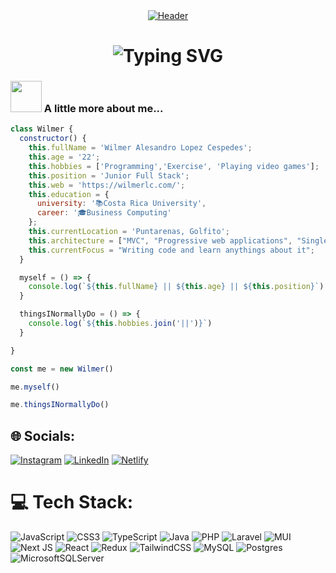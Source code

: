 <div align="center" style="border-radius:50%">
  <a href="https://wilmerlc.com/" target="_blank">
    <img src="https://res.cloudinary.com/wils09/image/upload/v1681429600/GitHub/readme_header_pnshmx.png" alt="Header" />
  </a>
</div>

<h1 align="center"> 
  <img src="https://readme-typing-svg.demolab.com?font=Fira+Code&size=30&duration=4000&pause=1000&color=2BBC8A&background=1FAEA800&center=true&vCenter=true&width=500&height=80&lines=Hello%2C+there!;This+is+Wilmer+L%C3%B3pez...;Junior+Full+Stack+Developer;Nice+to+meet+you!" alt="Typing SVG" />
</h1>

### <img src="https://media.giphy.com/media/VgCDAzcKvsR6OM0uWg/giphy.gif" width="50">  A little more about me...
```javascript
class Wilmer {
  constructor() {
    this.fullName = 'Wilmer Alesandro Lopez Cespedes';
    this.age = '22';
    this.hobbies = ['Programming','Exercise', 'Playing video games'];
    this.position = 'Junior Full Stack';
    this.web = 'https://wilmerlc.com/';
    this.education = {
      university: '📚Costa Rica University',
      career: '🎓Business Computing'
    };
    this.currentLocation = 'Puntarenas, Golfito';
    this.architecture = ["MVC", "Progressive web applications", "Single page applications"];
  	this.currentFocus = "Writing code and learn anythings about it";
  }

  myself = () => {
    console.log(`${this.fullName} || ${this.age} || ${this.position}`);
  }

  thingsINormallyDo = () => {
    console.log(`${this.hobbies.join('||')}`)
  }

}

const me = new Wilmer()

me.myself()

me.thingsINormallyDo()
```


## 🌐 Socials:
 [![Instagram](https://img.shields.io/badge/Instagram-%23E4405F.svg?logo=Instagram&logoColor=white)](https://instagram.com/i.am.wil20) [![LinkedIn](https://img.shields.io/badge/LinkedIn-%230077B5.svg?logo=linkedin&logoColor=white)](https://www.linkedin.com/in/wilmer-lopez-cespedes/) [![Netlify](https://img.shields.io/badge/Netlify-%23000000.svg?style=flat&logo=Netlify&logoColor=#00C7B7)](https://app.netlify.com/teams/wilmerl2000/overview)

# 💻 Tech Stack:
![JavaScript](https://img.shields.io/badge/javascript-%23323330.svg?style=for-the-badge&logo=javascript&logoColor=%23F7DF1E) ![CSS3](https://img.shields.io/badge/css3-%231572B6.svg?style=for-the-badge&logo=css3&logoColor=white) ![TypeScript](https://img.shields.io/badge/typescript-%23007ACC.svg?style=for-the-badge&logo=typescript&logoColor=white) ![Java](https://img.shields.io/badge/java-%23ED8B00.svg?style=for-the-badge&logo=java&logoColor=white) ![PHP](https://img.shields.io/badge/php-%23777BB4.svg?style=for-the-badge&logo=php&logoColor=white) ![Laravel](https://img.shields.io/badge/laravel-%23FF2D20.svg?style=for-the-badge&logo=laravel&logoColor=white) ![MUI](https://img.shields.io/badge/MUI-%230081CB.svg?style=for-the-badge&logo=material-ui&logoColor=white) ![Next JS](https://img.shields.io/badge/Next-black?style=for-the-badge&logo=next.js&logoColor=white) ![React](https://img.shields.io/badge/react-%2320232a.svg?style=for-the-badge&logo=react&logoColor=%2361DAFB) ![Redux](https://img.shields.io/badge/redux-%23593d88.svg?style=for-the-badge&logo=redux&logoColor=white) ![TailwindCSS](https://img.shields.io/badge/tailwindcss-%2338B2AC.svg?style=for-the-badge&logo=tailwind-css&logoColor=white) ![MySQL](https://img.shields.io/badge/mysql-%2300f.svg?style=for-the-badge&logo=mysql&logoColor=white) ![Postgres](https://img.shields.io/badge/postgres-%23316192.svg?style=for-the-badge&logo=postgresql&logoColor=white) ![MicrosoftSQLServer](https://img.shields.io/badge/Microsoft%20SQL%20Sever-CC2927?style=for-the-badge&logo=microsoft%20sql%20server&logoColor=white)


<!-- Proudly created with GPRM ( https://gprm.itsvg.in ) -->
